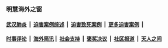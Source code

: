 
### 明慧海外之窗

####  [武汉肺炎](indexes/365.md?t=04010800) &nbsp;|&nbsp;  [迫害案例综述](indexes/328.md?t=04010800) &nbsp;|&nbsp; [迫害致死案例](indexes/277.md?t=04010800)  &nbsp;|&nbsp; [更多迫害案例](indexes/81.md?t=04010800)  &nbsp;|&nbsp; 
####  [时事评论](indexes/19.md?t=04010800) &nbsp;|&nbsp; [海外简讯](indexes/245.md?t=04010800)&nbsp;|&nbsp;  [社会支持](indexes/140.md?t=04010800) &nbsp;|&nbsp; [褒奖决议](indexes/282.md?t=04010800) &nbsp;|&nbsp; [社区报道](indexes/91.md?t=04010800)  &nbsp;|&nbsp; [天人之间](indexes/78.md?t=04010800) 

